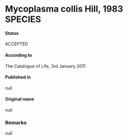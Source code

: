 # Mycoplasma collis Hill, 1983 SPECIES

#### Status
ACCEPTED

#### According to
The Catalogue of Life, 3rd January 2011

#### Published in
null

#### Original name
null

### Remarks
null